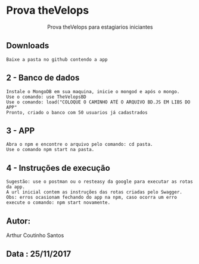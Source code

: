 # Prova theVelops
<p align="center">Prova theVelops para estagiarios iniciantes</p>

## Downloads

```
Baixe a pasta no github contendo a app
```

## 2 - Banco de dados

```
Instale o MongoDB em sua maquina, inicie o mongod e após o mongo.
Use o comando: use TheVelopsBD
Use o comando: load("COLOQUE O CAMINHO ATÉ O ARQUIVO BD.JS EM LIBS DO APP"
Pronto, criado o banco com 50 usuarios já cadastrados
```

## 3 - APP

```
Abra o npm e encontre o arquivo pelo comando: cd pasta.
Use o comando npm start na pasta.
```

## 4 - Instruções de execução

```
Sugestão: use o postman ou o resteasy da google para executar as rotas da app.
A url inicial contem as instruções das rotas criadas pelo Swagger.
Obs: erros ocasionam fechando do app na npm, caso ocorra um erro execute o comando: npm start novamente.
```
## Autor: 

Arthur Coutinho Santos

## Data : 25/11/2017


